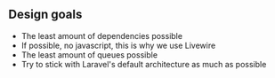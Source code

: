 ## Design goals

- The least amount of dependencies possible
- If possible, no javascript, this is why we use Livewire
- The least amount of queues possible
- Try to stick with Laravel's default architecture as much as possible
